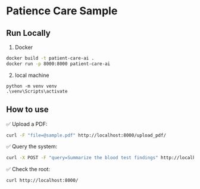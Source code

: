 # Patience Care Sample

## Run Locally

1. Docker

````bash
docker build -t patient-care-ai .
docker run -p 8000:8000 patient-care-ai
````
2. local machine
````
python -m venv venv
.\venv\Scripts\activate
````

## How to use

✅ Upload a PDF:
````bash
curl -F "file=@sample.pdf" http://localhost:8000/upload_pdf/
````
✅ Query the system:

````bash
curl -X POST -F "query=Summarize the blood test findings" http://localhost:8000/query/
````
✅ Check the root:

````bash
curl http://localhost:8000/
````